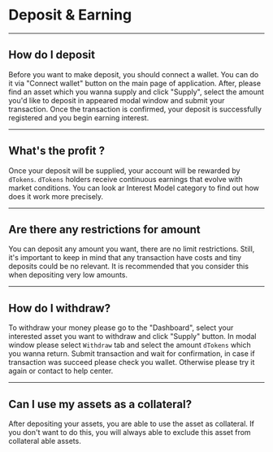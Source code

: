 # Deposit & Earning

---

## How do I deposit

Before you want to make deposit, you should connect a wallet. 
You can do it via "Connect wallet" button on the main page of application. 
After, please find an asset which you wanna supply and click "Supply", select the amount you'd like to deposit in appeared modal window
and submit your transaction. Once the transaction is confirmed, your deposit is successfully registered and you begin earning interest.

---

## What's the profit ?

Once your deposit will be supplied, your account will be rewarded by `dTokens`.
`dTokens` holders receive continuous earnings that evolve with market conditions. 
You can look ar Interest Model category to find out how does it work more precisely.

---

## Are there any restrictions for amount

You can deposit any amount you want, there are no limit restrictions.
Still, it's important to keep in mind that any transaction have costs and tiny deposits could be no relevant.
It is recommended that you consider this when depositing very low amounts.

---

## How do I withdraw?

To withdraw your money please go to the "Dashboard", select your interested asset you want to withdraw and click "Supply" button.
In modal window please select `Withdraw` tab and select the amount `dTokens` which you wanna return. 
Submit transaction and wait for confirmation, in case if transaction was succeed please check you wallet. 
Otherwise please try it again or contact to help center.


---

## Can I use my assets as a collateral?

After depositing your assets, you are able to use the asset as collateral. 
If you don't want to do this, you will always able to exclude this asset from collateral able assets.
